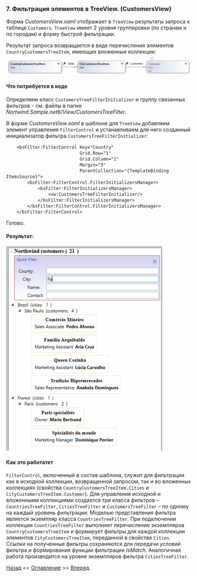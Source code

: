 ﻿### 7.	Фильтрация элементов в TreeView. (CustomersView)
Форма *CustomersView.xaml* отображает в `TreeView` результаты запроса к таблице `Customers`.
`TreeView`  имеет 2 уровня группировки (по странам и по городам) и форму быстрой фильтрации.

Результат запроса возвращается в виде перечисления элементов `CountryCustomersTreeItem`,
имеющих вложенные коллекции:
![CountryCustomersTreeItem](Picture/Pic9.gif "Рис.9")
#### Что потребуется в коде
Определяем класс `CustomersTreeFilterInitializer` и группу связанных фильтров - 
см. файлы в папке *Nortwind.Sample.net6/View/CustomersTreeFilter*.

В форме *CustomersView.xaml* в шаблоне для `TreeView` добавляем элемент управления `FilterControl` 
и устанавливаем для него созданный инициализатор фильтра `CustomersTreeFilterInitializer`:
``` xaml
    <bsFilter:FilterControl Key="Country"
                            Grid.Row="1"
                            Grid.Column="1"
                            Margin="3"
                            ParentCollection="{TemplateBinding ItemsSource}">
        <bsFilter:FilterControl.FilterInitializersManager>
            <bsFilter:FilterInitializersManager>
                <vw:CustomersTreeFilterInitializer/>
            </bsFilter:FilterInitializersManager>
        </bsFilter:FilterControl.FilterInitializersManager>
    </bsFilter:FilterControl>
```
Готово.
#### Результат:
![CustomersView](Picture/Pic10.gif "Рис.10")
#### Как это работатет
`FilterControl`, включенный в состав шаблона, служит для фильтрации как в исходной коллекции,
возвращенной запросом, так и во вложенных коллекциях 
(свойства `CountryCustomersTreeItem.Cities` и `CityCustomersTreeItem.Customer`). Для управления 
исходной и вложенными коллекциями создается три класса фильтров – `CountriesTreeFilter`, 
`CitiesTreeFilter` и `CustomersTreeFilter` – по одному на каждый уровень фильтрации. 
Моделью представления фильтра является экземпляр класса  `CountriesTreeFilter`. 
При подключении коллекции `CountriesTreeFilter` выполняет перечисление экземпляров 
`CountryCustomersTreeItem` и формирует фильтры для каждой коллекции элементов
`CityCustomersTreeItem`, переданной в свойстве `Cities`. Ссылки на полученные фильтры 
сохраняются для передачи условий фильтра и формирования функции фильтрации *IsMatch*. 
Аналогичная работа производится на уровне экземпляров фильтра `CitiesTreeFilter`.

[Назад](Examle6.OrdersView.md "Фильтрация элементов в ComboBox. (OrdersView)") <<
[Оглавление](Readme.md) >>
[Вперед](Summary.md "О библиотеке. Кратко и по существу")